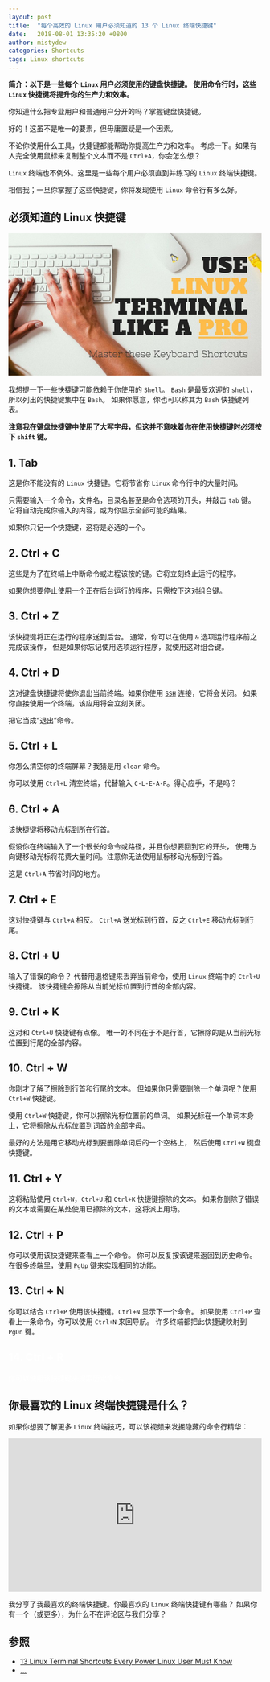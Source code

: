 ```yaml
---
layout: post
title:  "每个高效的 Linux 用户必须知道的 13 个 Linux 终端快捷键"
date:   2018-08-01 13:35:20 +0800
author: mistydew
categories: Shortcuts
tags: Linux shortcuts
---
```

**简介：以下是一些每个 `Linux` 用户必须使用的键盘快捷键。
使用命令行时，这些 `Linux` 快捷键将提升你的生产力和效率。**

你知道什么把专业用户和普通用户分开的吗？掌握键盘快捷键。

好的！这虽不是唯一的要素，但毋庸置疑是一个因素。

不论你使用什么工具，快捷键都能帮助你提高生产力和效率。
考虑一下。如果有人完全使用鼠标来复制整个文本而不是 `Ctrl+A`，你会怎么想？

`Linux` 终端也不例外。这里是一些每个用户必须直到并练习的 `Linux` 终端快捷键。

相信我；一旦你掌握了这些快捷键，你将发现使用 `Linux` 命令行有多么好。

## 必须知道的 Linux 快捷键

![linux-terminal-shortcuts](/images/20180801/linux-terminal-shortcuts.jpeg)

我想提一下一些快捷键可能依赖于你使用的 `Shell`。
`Bash` 是最受欢迎的 `shell`，所以列出的快捷键集中在 `Bash`。
如果你愿意，你也可以称其为 `Bash` 快捷键列表。

**注意我在键盘快捷键中使用了大写字母，但这并不意味着你在使用快捷键时必须按下 `shift` 键。**

## 1. Tab

这是你不能没有的 `Linux` 快捷键。它将节省你 `Linux` 命令行中的大量时间。

只需要输入一个命令，文件名，目录名甚至是命令选项的开头，并敲击 `tab` 键。
它将自动完成你输入的内容，或为你显示全部可能的结果。

如果你只记一个快捷键，这将是必选的一个。

## 2. Ctrl + C

这些是为了在终端上中断命令或进程该按的键。它将立刻终止运行的程序。

如果你想要停止使用一个正在后台运行的程序，只需按下这对组合键。

## 3. Ctrl + Z

该快捷键将正在运行的程序送到后台。
通常，你可以在使用 `&` 选项运行程序前之完成该操作，
但是如果你忘记使用选项运行程序，就使用这对组合键。

## 4. Ctrl + D

这对键盘快捷键将使你退出当前终端。如果你使用 [`SSH`](https://www.ssh.com/ssh/protocol) 连接，它将会关闭。
如果你直接使用一个终端，该应用将会立刻关闭。

把它当成“退出”命令。

## 5. Ctrl + L

你怎么清空你的终端屏幕？我猜是用 `clear` 命令。

你可以使用 `Ctrl+L` 清空终端，代替输入 `C-L-E-A-R`。得心应手，不是吗？

## 6. Ctrl + A

该快捷键将移动光标到所在行首。

假设你在终端输入了一个很长的命令或路径，并且你想要回到它的开头，
使用方向键移动光标将花费大量时间。注意你无法使用鼠标移动光标到行首。

这是 `Ctrl+A` 节省时间的地方。

## 7. Ctrl + E

这对快捷键与 `Ctrl+A` 相反。
`Ctrl+A` 送光标到行首，反之 `Ctrl+E` 移动光标到行尾。

## 8. Ctrl + U

输入了错误的命令？
代替用退格键来丢弃当前命令，使用 `Linux` 终端中的 `Ctrl+U` 快捷键。
该快捷键会擦除从当前光标位置到行首的全部内容。

## 9. Ctrl + K

这对和 `Ctrl+U` 快捷键有点像。
唯一的不同在于不是行首，它擦除的是从当前光标位置到行尾的全部内容。

## 10. Ctrl + W

你刚才了解了擦除到行首和行尾的文本。
但如果你只需要删除一个单词呢？使用 `Ctrl+W` 快捷键。

使用 `Ctrl+W` 快捷键，你可以擦除光标位置前的单词。
如果光标在一个单词本身上，它将擦除从光标位置到词首的全部字母。

最好的方法是用它移动光标到要删除单词后的一个空格上，
然后使用 `Ctrl+W` 键盘快捷键。

## 11. Ctrl + Y

这将粘贴使用 `Ctrl+W`，`Ctrl+U` 和 `Ctrl+K` 快捷键擦除的文本。
如果你删除了错误的文本或需要在某处使用已擦除的文本，这将派上用场。

## 12. Ctrl + P

你可以使用该快捷键来查看上一个命令。
你可以反复按该键来返回到历史命令。
在很多终端里，使用 `PgUp` 键来实现相同的功能。

## 13. Ctrl + N

你可以结合 `Ctrl+P` 使用该快捷键。`Ctrl+N` 显示下一个命令。
如果使用 `Ctrl+P` 查看上一条命令，你可以使用 `Ctrl+N` 来回导航。
许多终端都把此快捷键映射到 `PgDn` 键。

## <font color="white">14. Ctrl + R</font>

<font color="white">你可以使用该快捷键来搜索历史命令。</font>

## 你最喜欢的 Linux 终端快捷键是什么？

如果你想要了解更多 `Linux` 终端技巧，可以该视频来发掘隐藏的命令行精华：

<div style="position:relative;height:0;padding-bottom:60.54%"><iframe src="https://www.youtube.com/embed/61_gRSCS6AI?ecver=2" style="position:absolute;width:100%;height:100%;left:0" width="595" height="360" frameborder="0" allow="autoplay; encrypted-media" allowfullscreen></iframe></div>

我分享了我最喜欢的终端快捷键。你最喜欢的 `Linux` 终端快捷键有哪些？
如果你有一个（或更多），为什么不在评论区与我们分享？

## 参照
* [13 Linux Terminal Shortcuts Every Power Linux User Must Know](https://linuxhandbook.com/linux-shortcuts)
* [...](https://github.com/mistydew)
